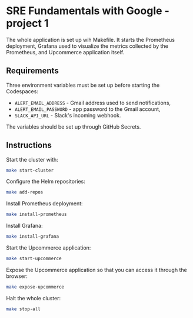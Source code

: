 # SRE Fundamentals with Google - project 1

The whole application is set up wih Makefile. It starts the Prometheus deployment, Grafana used to visualize the metrics collected by the Prometheus, and Upcommerce application itself.

## Requirements

Three environment variables must be set up before starting the Codespaces:
* `ALERT_EMAIL_ADDRESS` - Gmail address used to send notifications,
* `ALERT_EMAIL_PASSWORD` - app password to the Gmail account,
* `SLACK_API_URL` - Slack's incoming webhook.

The variables should be set up through GitHub Secrets.

## Instructions

Start the cluster with:

```bash
make start-cluster
```

Configure the Helm repositories:
```bash
make add-repos
```

Install Prometheus deployment:
```bash
make install-prometheus
```

Install Grafana:
```bash
make install-grafana
```

Start the Upcommerce application:
```bash
make start-upcommerce
```

Expose the Upcommerce application so that you can access it through the browser:
```bash
make expose-upcommerce
```

Halt the whole cluster:
```bash
make stop-all
```